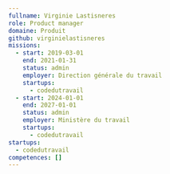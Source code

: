 ```yaml
---
fullname: Virginie Lastisneres
role: Product manager
domaine: Produit
github: virginielastisneres
missions:
  - start: 2019-03-01
    end: 2021-01-31
    status: admin
    employer: Direction générale du travail
    startups:
      - codedutravail
  - start: 2024-01-01
    end: 2027-01-01
    status: admin
    employer: Ministère du travail
    startups:
      - codedutravail
startups:
  - codedutravail
competences: []
---
```

